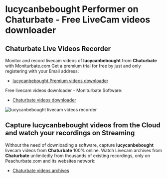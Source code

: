 # lucycanbebought Performer on Chaturbate - Free LiveCam videos downloader

## Chaturbate Live Videos Recorder

Monitor and record livecam videos of **lucycanbebought** from **Chaturbate** with Moniturbate.com
Get a premium trial for free by just and only registering with your Email address:
* [lucycanbebought Premium videos downloader](https://moniturbate.com/request-demo-licence-key.html)

Free livecam videos downloader - Moniturbate Software:
* [Chaturbate videos downloader](https://moniturbate.com/moniturbate-download-software.html)

![lucycanbebought livecam videos recorder](https://peachurnet.com/templates/moniturbate-software.png)


## Capture lucycanbebought videos from the Cloud and watch your recordings on Streaming

Without the need of downloading a software, capture **lucycanbebought** livecam videos from **Chaturbate** 100% online.
Watch Livecam archives from **Chaturbate** unlimitedly from thousands of existing recordings, only on Peachurbate.com and its websites network:
* [Chaturbate videos archives](https://peachurnet.com/)